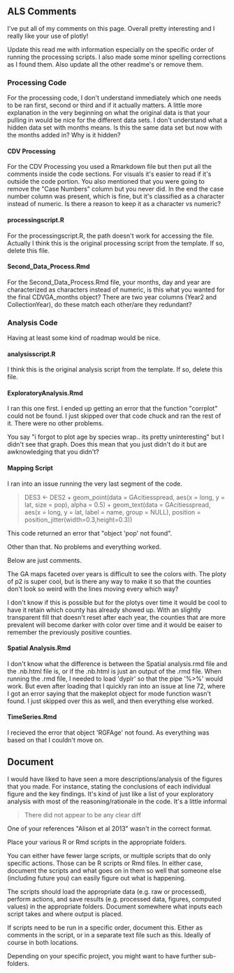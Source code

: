 
## ALS Comments

I've put all of my comments on this page. Overall pretty interesting and I really like your use of plotly!

Update this read me with information especially on the specific order of running the processing scripts. I also made some minor spelling corrections as I found them. Also update all the other readme's or remove them. 

### Processing Code

For the processing code, I don't understand immediately which one needs to be ran first, second or third and if it actually matters. A little more explanation in the very beginning on what the original data is that your pulling in would be nice for the different data sets. I don't understand what a hidden data set with months means. Is this the same data set but now with the months added in? Why is it hidden?

#### CDV Processing

For the CDV Processing you used a Rmarkdown file but then put all the comments inside the code sections. For visuals it's easier to read if it's outside the code portion. You also mentioned that you were going to remove the "Case Numbers" column but you never did. In the end the case number column was present, which is fine, but it's classified as a character instead of numeric. Is there a reason to keep it as a character vs numeric?

#### processingscript.R

For the processingscript.R, the path doesn't work for accessing the file. Actually I think this is the original processing script from the template. If so, delete this file. 

#### Second_Data_Process.Rmd

For the Second_Data_Process.Rmd file, your months, day and year are characterized as characters instead of numeric, is this what you wanted for the final CDVGA_months object? There are two year columns (Year2 and CollectionYear), do these match each other/are they redundant?

### Analysis Code

Having at least some kind of roadmap would be nice. 

#### analysisscript.R

I think this is the original analysis script from the template. If so, delete this file. 

#### ExploratoryAnalysis.Rmd

I ran this one first. I ended up getting an error that the function "corrplot" could not be found. I just skipped over that code chuck and ran the rest of it. There were no other problems. 

You say "i forgot to plot age by species wrap.. its pretty uninteresting" but I didn't see that graph. Does this mean that you just didn't do it but are awknowledging that you didn't?

#### Mapping Script

I ran into an issue running the very last segment of the code. 

> DES3 <- DES2 + 
  geom_point(data = GAcitiesspread, aes(x = long, y = lat, size = pop), alpha = 0.5) + 
  geom_text(data = GAcitiesspread, aes(x = long, y = lat, label = name, group = NULL), position = position_jitter(width=0.3,height=0.3)) 
  
This code returned an error that "object 'pop' not found". 

Other than that. No problems and everything worked. 

Below are just comments. 

The GA maps faceted over years is difficult to see the colors with. 
The ploty of p2 is super cool, but is there any way to make it so that the counties don't look so weird with the lines moving every which way?

I don't know if this is possible but for the plotys over time it would be cool to have it retain which county has already showed up. With an slightly transparent fill that doesn't reset after each year, the counties that are more prevalent will become darker with color over time and it would be eaiser to remember the previously positive counties. 

#### Spatial Analysis.Rmd

I don't know what the difference is between the Spatial analysis.rmd file and the .nb.html file is, or if the .nb.html is just an output of the .rmd file. When running the .rmd file, I needed to load 'dyplr' so that the pipe '%>%' would work. But even after loading that I quickly ran into an issue at line 72, where I got an error saying that the makeplot object for mode function wasn't found. I just skipped over this as well, and then everything else worked. 

#### TimeSeries.Rmd

I recieved the error that object 'RGFAge' not found. As everything was based on that I couldn't move on. 

## Document

I would have liked to have seen a more descriptions/analysis of the figures that you made. For instance, stating the conclusions of each individual figure and the key findings. It's kind of just like a list of your exploratory analysis with most of the reasoning/rationale in the code. It's a little informal

> There did not appear to be any clear diff

One of your references "Alison et al 2013" wasn't in the correct format.






Place your various R or Rmd scripts in the appropriate folders.

You can either have fewer large scripts, or multiple scripts that do only specific actions. Those can be R scripts or Rmd files. In either case, document the scripts and what goes on in them so well that someone else (including future you) can easily figure out what is happening.

The scripts should load the appropriate data (e.g. raw or processed), perform actions, and save results (e.g. processed data, figures, computed values) in the appropriate folders. Document somewhere what inputs each script takes and where output is placed. 

If scripts need to be run in a specific order, document this. Either as comments in the script, or in a separate text file such as this. Ideally of course in both locations.


Depending on your specific project, you might want to have further sub-folders.